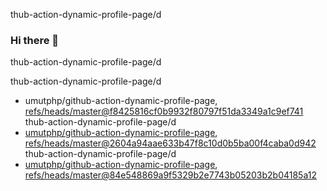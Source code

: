 thub-action-dynamic-profile-page/d
### Hi there 👋
thub-action-dynamic-profile-page/d
<!--
thub-action-dynamic-profile-page/d
**umutphp/umutphp** is a ✨ _special_ ✨ repository because its `README.md` (this file) appears on your GitHub profile.
thub-action-dynamic-profile-page/d
Here are some ideas to get you started:
thub-action-dynamic-profile-page/d
- 🔭 I’m currently working on ...
thub-action-dynamic-profile-page/d
- 🌱 I’m currently learning ...
thub-action-dynamic-profile-page/d
- 👯 I’m looking to collaborate on ...
thub-action-dynamic-profile-page/d
- 🤔 I’m looking for help with ...
thub-action-dynamic-profile-page/d
- 💬 Ask me about ...
thub-action-dynamic-profile-page/d
- 📫 How to reach me: ...
thub-action-dynamic-profile-page/d
- 😄 Pronouns: ...
thub-action-dynamic-profile-page/d
- ⚡ Fun fact: ...
thub-action-dynamic-profile-page/d
-->
thub-action-dynamic-profile-page/d
<!-- START gadpp -->
- umutphp/github-action-dynamic-profile-page, [refs/heads/master@f8425816cf0b9932f80797f51da3349a1c9ef741](https://github.com/umutphp/github-action-dynamic-profile-page/commit/f8425816cf0b9932f80797f51da3349a1c9ef741)
thub-action-dynamic-profile-page/d
- [umutphp/github-action-dynamic-profile-page](https://github.com/umutphp/github-action-dynamic-profile-page), [refs/heads/master@2604a94aae633b47f8c10d0b5ba00f4caba0d942](https://github.com/umutphp/github-action-dynamic-profile-page/commit/2604a94aae633b47f8c10d0b5ba00f4caba0d942)
thub-action-dynamic-profile-page/d
- [umutphp/github-action-dynamic-profile-page](https://github.com/umutphp/github-action-dynamic-profile-page), [refs/heads/master@84e548869a9f5329b2e7743b05203b2b04185a12](https://github.com/umutphp/github-action-dynamic-profile-page/commit/84e548869a9f5329b2e7743b05203b2b04185a12)
